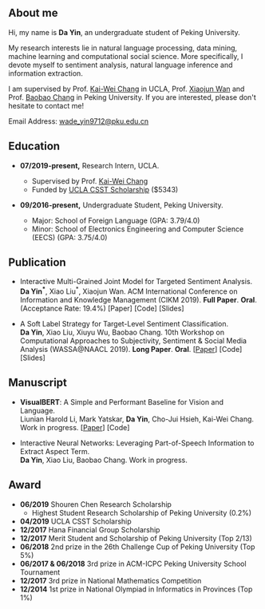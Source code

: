 ## About me
Hi, my name is **Da Yin**, an undergraduate student of Peking University.

My research interests lie in natural language processing, data mining, machine learning and computational social science. More specifically, I devote myself to sentiment analysis, natural language inference and information extraction.

I am supervised by Prof. [Kai-Wei Chang](http://web.cs.ucla.edu/~kwchang/) in UCLA, Prof. [Xiaojun Wan](https://wanxiaojun.github.io/) and Prof. [Baobao Chang](https://scholar.google.com.au/citations?hl=en&user=LaKNyhQAAAAJ&view_op=list_works&sortby=pubdate) in Peking University. If you are interested, please don't hesitate to contact me!

Email Address: wade_yin9712@pku.edu.cn

## Education
* **07/2019-present,**    Research Intern, UCLA.
  * Supervised by Prof. [Kai-Wei Chang](http://web.cs.ucla.edu/~kwchang/)
  * Funded by [UCLA CSST Scholarship](https://r.csst.ucla.edu/) ($5343)
  
* **09/2016-present,**    Undergraduate Student, Peking University.
  * Major: School of Foreign Language (GPA: 3.79/4.0)
  * Minor: School of Electronics Engineering and Computer Science (EECS) (GPA: 3.75/4.0)
  
## Publication
* Interactive Multi-Grained Joint Model for Targeted Sentiment Analysis. <br> 
**Da Yin<sup>*</sup>**, Xiao Liu<sup>*</sup>, Xiaojun Wan. ACM International Conference on Information and Knowledge Management (CIKM 2019). **Full Paper**. **Oral**. (Acceptance Rate: 19.4%) [Paper] [Code] [Slides]

* A Soft Label Strategy for Target-Level Sentiment Classification. <br>
**Da Yin**, Xiao Liu, Xiuyu Wu, Baobao Chang. 10th Workshop on Computational Approaches to Subjectivity, Sentiment & Social Media Analysis (WASSA@NAACL 2019). **Long Paper**. **Oral**. \[[Paper](https://www.aclweb.org/anthology/papers/W/W19/W19-1302/)\] [Code] [Slides]

## Manuscript
* **VisualBERT**: A Simple and Performant Baseline for Vision and Language. <br>
Liunian Harold Li, Mark Yatskar, **Da Yin**, Cho-Jui Hsieh, Kai-Wei Chang. Work in progress. \[[Paper](https://arxiv.org/abs/1908.03557/)\] [Code]

* Interactive Neural Networks: Leveraging Part-of-Speech Information to Extract Aspect Term. <br>
**Da Yin**, Xiao Liu, Baobao Chang. Work in progress.

## Award
* **06/2019** Shouren Chen Research Scholarship
  * Highest Student Research Scholarship of Peking University (0.2%)
* **04/2019** UCLA CSST Scholarship
* **12/2017** Hana Financial Group Scholarship
* **12/2017** Merit Student and Scholarship of Peking University (Top 2/13)
* **06/2018** 2nd prize in the 26th Challenge Cup of Peking University (Top 5%)
* **06/2017 & 06/2018** 3rd prize in ACM-ICPC Peking University School Tournament
* **12/2017** 3rd prize in National Mathematics Competition
* **12/2014** 1st prize in National Olympiad in Informatics in Provinces (Top 1%)
